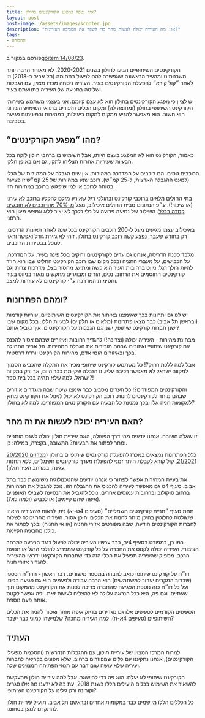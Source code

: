 ```yaml
---
title: איך נטפל במפגע הקורקינטים בחולון?
layout: post
post-image: /assets/images/scooter.jpg
description: "או: מה העיריה יכולה לעשות מחר כדי לשפר את הסביבה העירונית?"
tags:
- תחבורה
---
```


פורסם במקור ב[goitem 14/08/23](https://www.goitem.co.il/blog/2023/08/14/%D7%90%D7%99%D7%9A-%D7%A0%D7%98%D7%A4%D7%9C-%D7%91%D7%9E%D7%A4%D7%92%D7%A2-%D7%94%D7%A7%D7%95%D7%A8%D7%A7%D7%99%D7%A0%D7%98%D7%99%D7%9D-%D7%91%D7%97%D7%95%D7%9C%D7%95%D7%9F/).

הקורקינטים השיתופיים הגיעו לחולון בשנים 2020-2021. לא מאוחר הרבה יותר משכנותינו ומהעיר הראשונה שאפשרה להם לפעול בתחומה (תל אביב ב-2018) וזו לאחר ״קול קורא״ להפעלת הקורקינטים בעיר. העיריה ניסחה מכרז מצוין, עם הגבלות ושליטה בתנועה של העיריה בתנועתם בעיר.

יש לציין כי מפגע הקורקינטים בחולון הוא לא עצם קיומם. אני בעצמי משתמש בשירותי הקורקינט השיתופי בחולון (ומחוצה לה) ומקום הכלים הזעירים בתוואי השימוש העירוני הוא חשוב. הוא מאפשר להגיע ממקום למקום ביעילות, במהירות ובמינימום פגיעה בסביבה.

## מהו ״מפגע הקורקינטים״?

כאמור, הקורקינט הוא לא המפגע בעצם היותו, אבל השימוש בו ברחבי חולון לוקה בכל הבעיות שעיריות אחרות הצליחו לתקן, גם אם באופן חלקי.

הרוכבים טסים. הם רוכבים על המדרכה במהירות. אין שום הגבלה על המהירות של הכלי (למעט ההגבלה הארצית, ל-25 קמ״ש). רוכב שנע במהירות של 25 קמ״ש זו פציעה בטוחה לרוכב או למי שיפגוש ברוכב במהירות הזו.

בתי החולים מלאים ברוכבי קורקינט ובהולכי רגל שאירע מזלם להקלע ברוכב לא עירני (או שיכור!). ע״פ הנתונים מבית החולים איכילוב, מעל [מ-70% מהרוכבים לא חובשים קסדה בכלל](https://www.ice.co.il/research/news/article/914171). השילוב של נסיעה פרועה על כלי כלכך לא יציב ללא אמצעי מיגון הוא הרסני.

באיכילוב עצמו מגיעים מעל ל-200 רוכבים הקורקינט בכל שנה לאחר תאונות הדרכים. רק בחודש שעבר, [נפצע קשה רוכב קורקינט בחולון](https://gal-gefen.co.il/holon/%D7%A8%D7%95%D7%9B%D7%91-%D7%A7%D7%95%D7%A8%D7%A7%D7%99%D7%A0%D7%98-%D7%A0%D7%A4%D7%A6%D7%A2-%D7%A7%D7%A9%D7%94-%D7%91%D7%A8%D7%97%D7%95%D7%91-%D7%94%D7%94%D7%A1%D7%AA%D7%93%D7%A8%D7%95%D7%AA-%D7%91/). זוהי לא גזירת גורל ואפשר וראוי לטפל בבטיחות הרוכבים.

מלבד סכנת הדריסה, אנחנו גם עדים לקורקינטים זרוקים בכל פינה בעיר. על המדרכה, על הכבישים, על מעברי החציה ובכל מקום שבו רוכב הקורקינט החליט שבו הוא חוזר להיות הולך רגל. ניווט ברחובות העיר הוא קשה ומתיש. מחסור בצל, מדרכות צרות וגם קורקינטים החוסמים את הרחוב. נכים, הורים ומבוגרים מתקשים מאוד בניווט בעיר וחסימות המדרכה ע״י קורקינטים לא עוזרות למצב.

## ומהם הפתרונות?

יש לנו גם יתרונות בכך שאימצנו באיחור את הקורקינטים השיתופיים, עיריות קודמות (ובראשן תל אביב) כבר מצאו פתרונות (מלאים או חלקיים) לבעיות הללו. בכל מקום שבו ישנן חברות קורקינט שיתופי, ישנן גם הגבלות על הקורקינטים. איך נגביל אותם?

מבחינת מהירות - העיריה יכולה (וצריכה!) להגדיר רחובות ואיזורים שבהם אסור להכנס עם קורקינט שיתופי ואיזורים שבהם מורידים את הגבלת המהירות. תל אביב התחילה בכך ובאיזורים הומי אדם, מהירות הקורקינט יורדת דרסטית.

אבל למה ללכת רחוק?! כל משתמש קורקינט שיתופי מכיר את התקלה שהכביש הסמוך למקווה ישראל לא מאפשר רכיבה עליו. זו הגבלה שקיימת כבר היום, אך ורק במקווה ישראל. למה שלא תהיה בכל בית ספר?!

והקורקינטים המפוזרים?! כל הערים מסביב כבר אימצו שיטה שבה מוגדרים איזורים שבהם מותר לקורקינטים לחנות. רוכב הקורקינט לא יכול לנעול את הקורקינט מחוץ למקומות חניה אלו ובכך נמנעת כל הבעיה עם הקורקינטים המפוזרים. למה לא בחולון?

## האם העיריה יכולה לעשות את זה מחר?

זו שאלה חשובה. אנחנו יודעים מהי דרך הפעולה, האם עיריית חולון יכולה לשנס מותניים ומחר לפתור את הבעיות? התשובה, בקצרה, במילה: כן.

כלל הפתרונות נמצאים במכרז להפעלת קורקינטים שיתופיים בחולון ([מכרזים 20/2020 21/2021](https://www.holon.muni.il/CityHall/Bids/Lists/List/CustomDispForm.aspx?ID=643), קול קורא לקבלת היתר זמני להפעלת מערך קורקינטים חשמליים, ללא תחנות עגינה, במרחב העיר חולון).

את בעיית המהירות אפשר לפתור כי אנחנו יודעים שהטכנולוגיה משומשת כבר בתל אביב. סעיף 4ט גם מאפשר לעיריה להכניס את ההגבלה הזו. נוכל להגביל את המהירות ברחוב סוקולוב וברחובות עמוסים אחרים. נוכל להגביל את הנסיעה לשבילי האופניים (איפה שהם קיימים) או לכביש (ולמה לא?).

תחת סעיף ״חניית קורקינטים חשמליים״ (סעיפים 4ט-יא) ניתן לראות שהעיריה היא זו ששולטת לחלוטין בהיכן מותר לחנות את הכלים והיכן אסור. העיריה מחר יכולה לשלוח לחברות הקורקינטים הודעה, שבה מפורטים אזורי החניה (או אי החניה) ובכך לפתור את כולנו מהבעיה הקיימת.

כמו כן, כמפורט בסעיף 4יב, כבר עכשיו העיריה יכולה לפעול כנגד הפרעה למרחב הציבורי. העיריה יכולה לקנוס את החברה על כל קורקינט שמפריע להולכי הרגל או תנועת הרכב. מספיק שהעיריה תפעיל את הכלי הזה כדי שחברות הקורקינט ידרשו מהעיריה להגדיר אזורי חניה.

דו״ח על קורקינט שיתופי כואב לחברה במספר מישורים. דבר ראשון - הדו״ח הכספי (שברוב המקרים יעבור למשתמשים) הוא הרבה עבודה ולפעמים הוא גם פגיעה בכיס. ועל כל דו״ח כזה נוספת הפגיעה שהחברה צריכה לפנות את הקורקינט מהמקום תוך שעתיים. וגם פה, היא ככל הנראה עלולה לא להצליח לעשות זאת. ופה אפשר לקנוס אותה פעם נוספת.

הסעיפים הקודמים לסעיפים אלו גם מגדירים בדיוק איפה מותר ואסור להניח את הכלים השיתופיים (סעיפים 4א-ח). למה העיריה מחכה? שלמישהו כמוני כבר ישבר?

## העתיד

למרות המרכז המצוין של עיריית חולון, עם ההגבלות הנדרשות (והסכמת מפעילי הקורקינטים), אנחנו נתקענו עם כלים שמפוזרים ברחוב. שלא מפונים בקריאה לחברות ועיריה שלא עושה שום דבר עם תנאי הפתיחה המצוינים שלה.

הקורקינט שיתופי לא יעלם. הוא פה כדי להישאר. אבל למה עיריית חולון מתעקשת להשאיר את השימוש בכלים היעילים הללו בשנת 2018, עת בה לא ידענו מה אלו סגרים וקורונה ורק גילינו על הקורקינט השיתופי?

כל הכללים הללו מיושמים כבר במקומות אחרים ובראשם תל אביב. תועיל עיריית חולון להתקדם למען בטחוננו.
